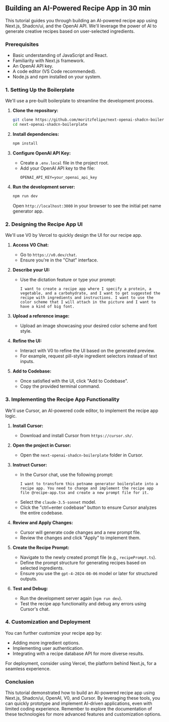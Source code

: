 ## Building an AI-Powered Recipe App in 30 min

This tutorial guides you through building an AI-powered recipe app using Next.js, Shadcn/ui, and the OpenAI API. We'll leverage the power of AI to generate creative recipes based on user-selected ingredients.

### Prerequisites

- Basic understanding of JavaScript and React.
- Familiarity with Next.js framework.
- An OpenAI API key.
- A code editor (VS Code recommended).
- Node.js and npm installed on your system.

### 1. Setting Up the Boilerplate

We'll use a pre-built boilerplate to streamline the development process.

1. **Clone the repository:**
   ```bash
   git clone https://github.com/moritzfelipe/next-openai-shadcn-boilerplate.git
   cd next-openai-shadcn-boilerplate
   ```

2. **Install dependencies:**
   ```bash
   npm install
   ```

3. **Configure OpenAI API Key:**
   - Create a `.env.local` file in the project root.
   - Add your OpenAI API key to the file:
     ```
     OPENAI_API_KEY=your_openai_api_key
     ```

4. **Run the development server:**
   ```bash
   npm run dev
   ```
   Open `http://localhost:3000` in your browser to see the initial pet name generator app.

### 2. Designing the Recipe App UI

We'll use V0 by Vercel to quickly design the UI for our recipe app.

1. **Access V0 Chat:**
   - Go to `https://v0.dev/chat`.
   - Ensure you're in the "Chat" interface.

2. **Describe your UI:**
   - Use the dictation feature or type your prompt:
     ```
     I want to create a recipe app where I specify a protein, a vegetable, and a carbohydrate, and I want to get suggested the recipe with ingredients and instructions. I want to use the color scheme that I will attach in the picture and I want to have a kind of big font.
     ```

3. **Upload a reference image:**
   - Upload an image showcasing your desired color scheme and font style.

4. **Refine the UI:**
   - Interact with V0 to refine the UI based on the generated preview.
   - For example, request pill-style ingredient selectors instead of text inputs.

5. **Add to Codebase:**
   - Once satisfied with the UI, click "Add to Codebase".
   - Copy the provided terminal command.

### 3. Implementing the Recipe App Functionality

We'll use Cursor, an AI-powered code editor, to implement the recipe app logic.

1. **Install Cursor:**
   - Download and install Cursor from `https://cursor.sh/`.

2. **Open the project in Cursor:**
   - Open the `next-openai-shadcn-boilerplate` folder in Cursor.

3. **Instruct Cursor:**
   - In the Cursor chat, use the following prompt:
     ```
     I want to transform this petname generator boilerplate into a recipe app. You need to change and implement the recipe app file @recipe-app.tsx and create a new prompt file for it.
     ```
   - Select the `claude-3.5-sonnet` model.
   - Click the "ctrl+enter codebase" button to ensure Cursor analyzes the entire codebase.

4. **Review and Apply Changes:**
   - Cursor will generate code changes and a new prompt file.
   - Review the changes and click "Apply" to implement them.

5. **Create the Recipe Prompt:**
   - Navigate to the newly created prompt file (e.g., `recipePrompt.ts`).
   - Define the prompt structure for generating recipes based on selected ingredients.
   - Ensure you use the `gpt-4-2024-08-06` model or later for structured outputs.

6. **Test and Debug:**
   - Run the development server again (`npm run dev`).
   - Test the recipe app functionality and debug any errors using Cursor's chat.

### 4. Customization and Deployment

You can further customize your recipe app by:

- Adding more ingredient options.
- Implementing user authentication.
- Integrating with a recipe database API for more diverse results.

For deployment, consider using Vercel, the platform behind Next.js, for a seamless experience.

### Conclusion

This tutorial demonstrated how to build an AI-powered recipe app using Next.js, Shadcn/ui, OpenAI, V0, and Cursor. By leveraging these tools, you can quickly prototype and implement AI-driven applications, even with limited coding experience. Remember to explore the documentation of these technologies for more advanced features and customization options.
